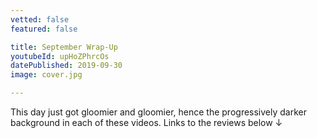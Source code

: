 ```yaml
---
vetted: false
featured: false

title: September Wrap-Up
youtubeId: upHoZPhrcOs
datePublished: 2019-09-30
image: cover.jpg

---
```


This day just got gloomier and gloomier, hence the progressively darker background in each of these videos. Links to the reviews below ↓
